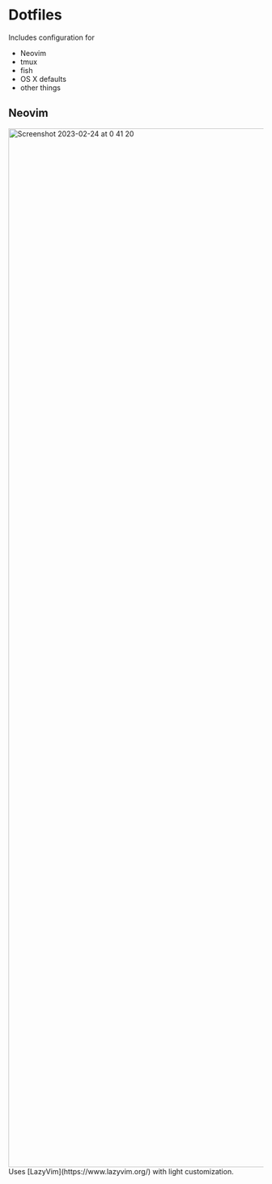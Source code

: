 # Dotfiles

Includes configuration for

* Neovim
* tmux
* fish
* OS X defaults
* other things

## Neovim
<img width="2048" alt="Screenshot 2023-02-24 at 0 41 20" src="https://user-images.githubusercontent.com/2066504/221047383-30678487-fe76-4e76-8b3d-0453798a9de2.png">
Uses [LazyVim](https://www.lazyvim.org/) with light customization.
